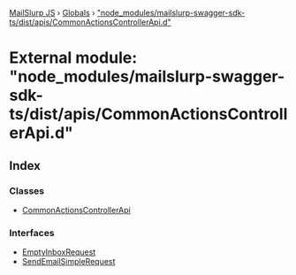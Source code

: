 [MailSlurp JS](../README.md) › [Globals](../globals.md) › ["node_modules/mailslurp-swagger-sdk-ts/dist/apis/CommonActionsControllerApi.d"](_node_modules_mailslurp_swagger_sdk_ts_dist_apis_commonactionscontrollerapi_d_.md)

# External module: "node_modules/mailslurp-swagger-sdk-ts/dist/apis/CommonActionsControllerApi.d"

## Index

### Classes

* [CommonActionsControllerApi](../classes/_node_modules_mailslurp_swagger_sdk_ts_dist_apis_commonactionscontrollerapi_d_.commonactionscontrollerapi.md)

### Interfaces

* [EmptyInboxRequest](../interfaces/_node_modules_mailslurp_swagger_sdk_ts_dist_apis_commonactionscontrollerapi_d_.emptyinboxrequest.md)
* [SendEmailSimpleRequest](../interfaces/_node_modules_mailslurp_swagger_sdk_ts_dist_apis_commonactionscontrollerapi_d_.sendemailsimplerequest.md)
